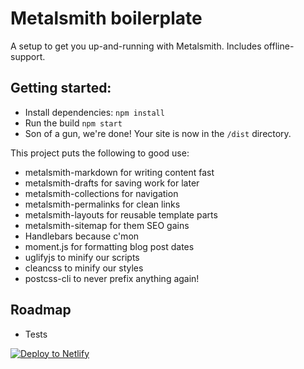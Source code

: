# Metalsmith boilerplate

A setup to get you up-and-running with Metalsmith. Includes offline-support.

## Getting started:

- Install dependencies: `npm install`
- Run the build `npm start`
- Son of a gun, we're done! Your site is now in the `/dist` directory.

This project puts the following to good use:
- metalsmith-markdown for writing content fast
- metalsmith-drafts for saving work for later
- metalsmith-collections for navigation
- metalsmith-permalinks for clean links
- metalsmith-layouts for reusable template parts
- metalsmith-sitemap for them SEO gains
- Handlebars because c'mon
- moment.js for formatting blog post dates
- uglifyjs to minify our scripts
- cleancss to minify our styles
- postcss-cli to never prefix anything again!

## Roadmap

- Tests

[![Deploy to Netlify](https://www.netlify.com/img/deploy/button.svg)](https://app.netlify.com/start/deploy?repository=https://github.com/andreasvirkus/metalsmith-boilerplate)
